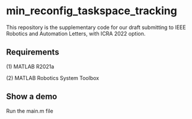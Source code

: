 # min_reconfig_taskspace_tracking

This repository is the supplementary code for our draft submitting to IEEE Robotics and Automation Letters, with ICRA 2022 option. 

## Requirements
(1) MATLAB R2021a 

(2) MATLAB Robotics System Toolbox

## Show a demo
  Run the main.m file
